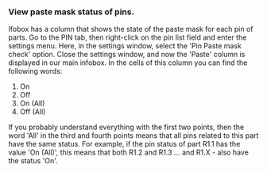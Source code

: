 ### View paste mask status of pins.

Ifobox has a column that shows the state of the paste mask for each pin of parts. Go to the PIN tab, then right-click on the pin list field and enter the settings menu. Here, in the settings window, select the 'Pin Paste mask check' option. Close the settings window, and now the 'Paste' column is displayed in our main infobox. In the cells of this column you can find the following words:

1) On
2) Off
3) On (All)
4) Off (All)

If you probably understand everything with the first two points, then the word 'All' in the third and fourth points means that all pins related to this part have the same status. For example, if the pin status of part R1.1 has the value 'On (All)', this means that both R1.2 and R1.3 ... and R1.X - also have the status 'On'.
